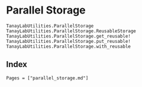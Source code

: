 # Parallel Storage

```@docs
TanayLabUtilities.ParallelStorage
TanayLabUtilities.ParallelStorage.ReusableStorage
TanayLabUtilities.ParallelStorage.get_reusable!
TanayLabUtilities.ParallelStorage.put_reusable!
TanayLabUtilities.ParallelStorage.with_reusable
```

## Index

```@index
Pages = ["parallel_storage.md"]
```
